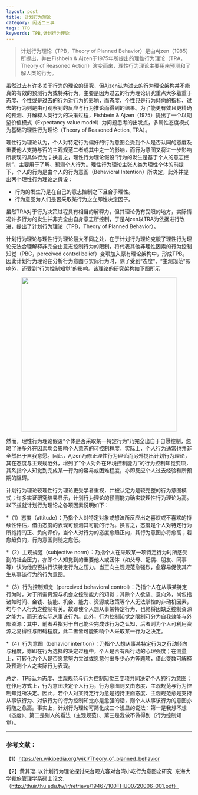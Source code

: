 ```yaml
---
layout: post
title: 计划行为理论
category: 闲话二三事
tags: TPB
keywords: TPB,计划行为理论
---
```


> 计划行为理论（TPB，Theory of Planned Behavior）是由Ajzen（1985）所提出，并由Fishbein & Ajzen于1975年所提出的理性行为理论（TRA，Theory of Reasoned Action）演变而来，理性行为理论主要用来预测和了解人类的行为。

虽然过去有许多关于行为的理论的研究，但Ajzen认为过去的行为理论架构并不能真的有效的预测行为或特殊行为，主要是因为过去的行为理论研究重点大多着重于态度、个性或是过去的行为对行为的影响，而态度、个性只是行为倾向的指标、过去的行为则是由可观察到的反应与行为推论而得到的结果。为了能更有效且更精确的预测、并解释人类行为的决策过程，Fishbein & Ajzen（1975）提出了一个以期望价值模式（Expectancy value model）为问题思考的出发点，多属性态度模式为基础的理性行为理论（Theory of Reasoned Action, TRA）。


理性行为理论认为，个人对特定行为偏好的行为意图会受到个人是否认同的态度及重要他人支持与否的主观规范二者或其中之一的影响，而行为意图又将进一步影响所表现的具体行为；换言之，理性行为理论假设“行为的发生是基于个人的意志控制”，主要用于了解、预测个人行为。理性行为理论主张人类为理性个体的前提下，个人的行为是由个人的行为意图（Behavioral Intention）所决定，此外并提出两个理性行为理论之假设：

- 行为的发生乃是在自己的意志控制之下且合乎理性。
- 行为意图为人们是否采取某行为之立即性决定因子。

虽然TRA对于行为决策过程具有相当的解释力，但其理论仍有受限的地方，实际情况许多行为的发生并非完全由自身意志所控制，于是Ajzen以TRA为依据进行改进，提出了计划行为理论（TPB，Theory of Planned Behavior）。

计划行为理论与理性行为理论最大不同之处，在于计划行为理论克服了理性行为理论无法合理解释非完全由意志控制行为的限制，将代表其他非理性因素的行为控制知觉（PBC，perceived control belief）变项加入原有理论架构中，形成TPB。因此计划行为理论在分析行为意图与实际行为时，除了受到“态度”、“主观规范”影响外，还受到“行为控制知觉”的影响。该理论的研究架构如下图所示

<p align="center">
<img src="https://fzuo.github.io/assets/img/TPB.png" width="420">
</p>

然而，理性行为理论假设“个体是否采取某一特定行为”乃完全出自于自愿控制，忽略了许多外在因素均会影响个人意志的可控制程度，实际上，个人行为通常也并非全然出于自我意愿。因此，Ajzen乃修正理性行为理论而另外提出计划行为理论，其在态度与主观规范外，增列了“个人对外在环境控制能力”的行为控制知觉变项，其系指个人知觉到完成某一行为的容易或困难程度，亦即反应个人过去经验和所预期的阻碍。

计划行为理论较理性行为理论更受学者重视，并被认定为是较完整的行为意图模式；许多实证研究结果显示，计划行为理论的预测能力确实较理性行为理论为高。以下兹就计划行为理论之各项因素说明如下：

*（1）态度（attitude）：乃指个人对特定对象或想法所反应出之喜欢或不喜欢的持续性评估，借由态度的表现可预测其可能的行为。换言之，态度是个人对特定行为所抱持的正、负向评价，当个人对行为的态度愈趋正向，其行为意图亦将愈高；若愈趋负向，行为意图则随之愈低。

*（2）主观规范（subjective norm）：乃指个人在采取某一项特定行为时所感受到的社会压力，亦即个人知觉到的重要他人或团体（如父母、配偶、朋友、同事等）认为他应否执行该特定行为之压力。当正向主观规范愈强烈，愈容易促使其产生从事该行为的行为意图。

*（3）行为控制知觉（perceived behavioral control）：乃指个人在从事某特定行为时，对于所需资源与机会之控制能力的知觉；其除个人欲望、意向外，尚包括诸如时间、金钱、技能、机会、能力、资源或政策等个人无法掌控的非动机因素，均与个人行为之控制有关。故即使个人想从事某特定行为，也终将因缺乏控制资源之能力，而无法实际从事该行为。此外，行为控制知觉之限制可分为自我效能与外部资源；其中，前者系指对于自己能否完成该行为之认知，后者则为个人可利用资源之易得性与阻碍程度，此二者皆可能影响个人采取某一行为之决定。

*（4）行为意图（behavior intention）：乃指个人想从事某特定行为之行动倾向与程度，亦即在行为选择的决定过程中，个人是否有所行动的心理强度；在测量上，可转化为个人是否愿意努力尝试或愿意付出多少心力等题项，借此变数可解释及预测个人之实际行为表现。


总之，TPB认为态度、主观规范与行为控制知觉三变项共同决定个人的行为意图；在作用方式上，行为意图决定个人行为，行为意图则又由态度、主观规范与行为控制知觉所决定。因此，若个人对某特定行为愈是抱持正面态度、主观规范愈是支持从事该行为、对该行为的行为控制知觉亦是愈强的话，则个人从事该行为的意图亦将随之愈高。事实上，计划行为理论可简化成三个浅显的说法：第一是我想不想（态度）、第二是别人的看法（主观规范）、第三是我做不做得到（行为控制知觉）。


--------------

### 参考文献：

【1】https://en.wikipedia.org/wiki/Theory_of_planned_behavior

【2】黄其琨. 以计划行为理论探讨来台观光客对台湾小吃行为意图之研究. 东海大学餐旅管理学系硕士论文. （http://thuir.thu.edu.tw/ir/retrieve/19467/100THU00720006-001.pdf）
